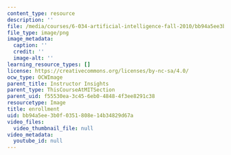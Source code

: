 ```yaml
---
content_type: resource
description: ''
file: /media/courses/6-034-artificial-intelligence-fall-2010/bb94a5ee3b0f0351808e14b34829d67a_300-approx.png
file_type: image/png
image_metadata:
  caption: ''
  credit: ''
  image-alt: ''
learning_resource_types: []
license: https://creativecommons.org/licenses/by-nc-sa/4.0/
ocw_type: OCWImage
parent_title: Instructor Insights
parent_type: ThisCourseAtMITSection
parent_uid: f55530ea-3c45-6eb0-4848-4f3ee8291c38
resourcetype: Image
title: enrollment
uid: bb94a5ee-3b0f-0351-808e-14b34829d67a
video_files:
  video_thumbnail_file: null
video_metadata:
  youtube_id: null
---
```


